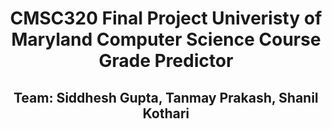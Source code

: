 <h1 align="center"> 
  CMSC320 Final Project 
  Univeristy of Maryland Computer Science Course Grade Predictor 
</h1>
<h2 align="center"> Team: Siddhesh Gupta, Tanmay Prakash, Shanil Kothari </h1>
